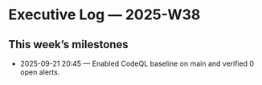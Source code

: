 ﻿# Executive Log — 2025-W38

## This week’s milestones

 - 2025-09-21 20:45 — Enabled CodeQL baseline on main and verified 0 open alerts.
